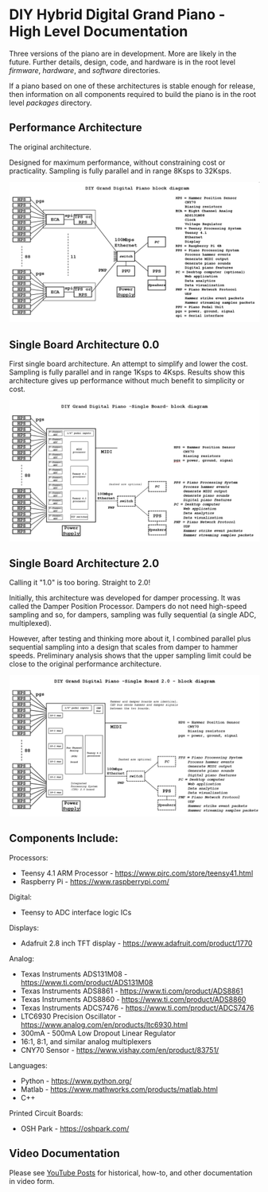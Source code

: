 # DIY Hybrid Digital Grand Piano - High Level Documentation

Three versions of the piano are in development. More are likely in the future. Further details, design, code, and hardware is in the root level *firmware*, *hardware*, and *software* directories.

If a piano based on one of these architectures is stable enough for release, then information on all components required to build the piano is in the root level *packages* directory.

## Performance Architecture
The original architecture.

Designed for maximum performance, without constraining cost or practicality. Sampling is fully parallel and in range 8Ksps to 32Ksps.

![alt text](block_diagram_performance.png)

## Single Board Architecture 0.0
First single board architecture. An attempt to simplify and lower the cost. Sampling is fully parallel and in range 1Ksps to 4Ksps. Results show this architecture gives up performance without much benefit to simplicity or cost.

![alt text](block_diagram_single_board.png)

## Single Board Architecture 2.0
Calling it "1.0" is too boring. Straight to 2.0!

Initially, this architecture was developed for damper processing. It was called the Damper Position Processor. Dampers do not need high-speed sampling and so, for dampers, sampling was fully sequential (a single ADC, multiplexed).

However, after testing and thinking more about it, I combined parallel plus sequential sampling into a design that scales from damper to hammer speeds. Preliminary analysis shows that the upper sampling limit could be close to the original performance architecture.

![alt text](block_diagram_single_board2.png)

## Components Include:

Processors:
* Teensy 4.1 ARM Processor - https://www.pjrc.com/store/teensy41.html
* Raspberry Pi - https://www.raspberrypi.com/

Digital:
* Teensy to ADC interface logic ICs

Displays:
* Adafruit 2.8 inch TFT display - https://www.adafruit.com/product/1770

Analog:
* Texas Instruments ADS131M08 - https://www.ti.com/product/ADS131M08
* Texas Instruments ADS8861 - https://www.ti.com/product/ADS8861
* Texas Instruments ADS8860 - https://www.ti.com/product/ADS8860
* Texas Instruments ADCS7476 - https://www.ti.com/product/ADCS7476
* LTC6930 Precision Oscillator - https://www.analog.com/en/products/ltc6930.html
* 300mA - 500mA Low Dropout Linear Regulator
* 16:1, 8:1, and similar analog multiplexers
* CNY70 Sensor - https://www.vishay.com/en/product/83751/

Languages:
* Python - https://www.python.org/
* Matlab - https://www.mathworks.com/products/matlab.html
* C++

Printed Circuit Boards:
* OSH Park - https://oshpark.com/

## Video Documentation

Please see [YouTube Posts](video_documentation.md) for historical, how-to, and other documentation in video form.